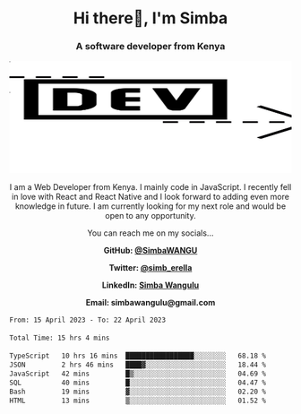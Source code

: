 
<h1 align="center"> Hi there👋, I'm Simba</h1>
<h3 align="center">A software developer from Kenya</h3>

<img src="/arrow-svgrepo-com.svg" margin="auto" width="100%" height="200px">


<p align="center">I am a Web Developer from Kenya. I mainly code in JavaScript. I recently fell in love with React and React Native and I look forward to adding even more knowledge in future. I am currently looking for my next role and would be open to any opportunity.</p>

<p align="center">You can reach me on my socials... </p>

<div align="center">

__<p>  GitHub: [@SimbaWANGU](https://github.com/SimbaWANGU)__  </p>
__<p> Twitter: [@simb_erella](https://twitter.com/simb_erella)__ </p>
__<p> LinkedIn: [Simba Wangulu](https://www.linkedin.com/in/simba-wangulu/)__ </p>
__<p> Email: simbawangulu@gmail.com__ </p>

</div>

<!--START_SECTION:waka-->

```text
From: 15 April 2023 - To: 22 April 2023

Total Time: 15 hrs 4 mins

TypeScript   10 hrs 16 mins  █████████████████░░░░░░░░   68.18 %
JSON         2 hrs 46 mins   ████▓░░░░░░░░░░░░░░░░░░░░   18.44 %
JavaScript   42 mins         █▒░░░░░░░░░░░░░░░░░░░░░░░   04.69 %
SQL          40 mins         █░░░░░░░░░░░░░░░░░░░░░░░░   04.47 %
Bash         19 mins         ▓░░░░░░░░░░░░░░░░░░░░░░░░   02.20 %
HTML         13 mins         ▒░░░░░░░░░░░░░░░░░░░░░░░░   01.52 %
```

<!--END_SECTION:waka-->
